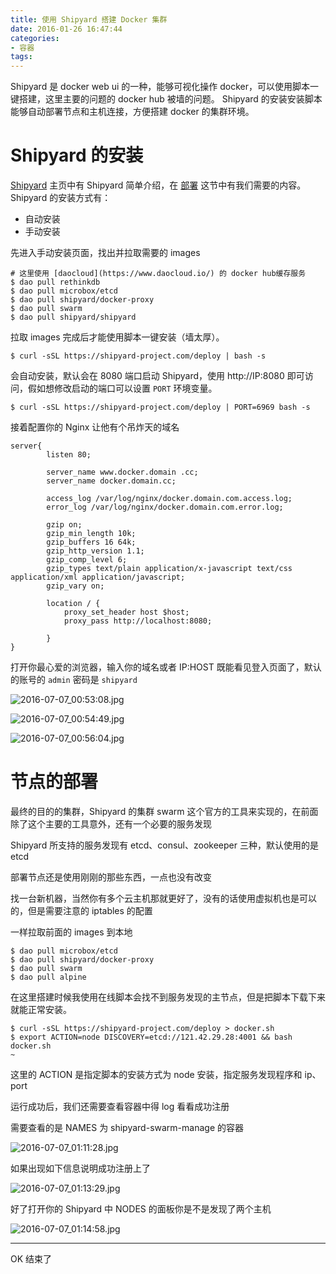 ```yaml
---
title: 使用 Shipyard 搭建 Docker 集群
date: 2016-01-26 16:47:44
categories: 
- 容器
tags:
---
```


Shipyard 是 docker web ui 的一种，能够可视化操作 docker，可以使用脚本一键搭建，这里主要的问题的 docker hub 被墙的问题。
Shipyard 的安装安装脚本能够自动部署节点和主机连接，方便搭建 docker 的集群环境。

<!--more-->

# Shipyard 的安装
[Shipyard](https://shipyard-project.com/) 主页中有 Shipyard 简单介绍，在 [部署](https://shipyard-project.com/docs/deploy/) 这节中有我们需要的内容。
Shipyard 的安装方式有：

- 自动安装
- 手动安装

先进入手动安装页面，找出并拉取需要的 images

```shell
# 这里使用 [daocloud](https://www.daocloud.io/) 的 docker hub缓存服务
$ dao pull rethinkdb
$ dao pull microbox/etcd
$ dao pull shipyard/docker-proxy
$ dao pull swarm 
$ dao pull shipyard/shipyard
```
拉取 images 完成后才能使用脚本一键安装（墙太厚）。

```shell
$ curl -sSL https://shipyard-project.com/deploy | bash -s
```
会自动安装，默认会在 8080 端口启动 Shipyard，使用 http://IP:8080 即可访问，假如想修改启动的端口可以设置 ```PORT``` 环境变量。

```shell
$ curl -sSL https://shipyard-project.com/deploy | PORT=6969 bash -s
```

接着配置你的 Nginx 让他有个吊炸天的域名

```nginx
server{
        listen 80;

        server_name www.docker.domain .cc;
        server_name docker.domain.cc;

        access_log /var/log/nginx/docker.domain.com.access.log;
        error_log /var/log/nginx/docker.domain.com.error.log;

        gzip on;
        gzip_min_length 10k;
        gzip_buffers 16 64k;
        gzip_http_version 1.1;
        gzip_comp_level 6;
        gzip_types text/plain application/x-javascript text/css application/xml application/javascript;
        gzip_vary on;

        location / {
            proxy_set_header host $host;
            proxy_pass http://localhost:8080;

        }
}
```
打开你最心爱的浏览器，输入你的域名或者 IP:HOST 既能看见登入页面了，默认的账号的 ```admin``` 密码是 ```shipyard```

![2016-07-07_00:53:08.jpg](http://7xtq0y.com1.z0.glb.clouddn.com/2016-07-07_00:53:08.jpg)

![2016-07-07_00:54:49.jpg](http://7xtq0y.com1.z0.glb.clouddn.com/2016-07-07_00:54:49.jpg)

![2016-07-07_00:56:04.jpg](http://7xtq0y.com1.z0.glb.clouddn.com/2016-07-07_00:56:04.jpg)


# 节点的部署

最终的目的的集群，Shipyard 的集群 swarm 这个官方的工具来实现的，在前面除了这个主要的工具意外，还有一个必要的服务发现

Shipyard 所支持的服务发现有 etcd、consul、zookeeper 三种，默认使用的是 etcd

部署节点还是使用刚刚的那些东西，一点也没有改变

找一台新机器，当然你有多个云主机那就更好了，没有的话使用虚拟机也是可以的，但是需要注意的 iptables 的配置

一样拉取前面的 images 到本地

```shell
$ dao pull microbox/etcd
$ dao pull shipyard/docker-proxy
$ dao pull swarm 
$ dao pull alpine
```
在这里搭建时候我使用在线脚本会找不到服务发现的主节点，但是把脚本下载下来就能正常安装。

```shell 
$ curl -sSL https://shipyard-project.com/deploy > docker.sh
$ export ACTION=node DISCOVERY=etcd://121.42.29.28:4001 && bash docker.sh                                                                                                       ~
```
这里的 ACTION 是指定脚本的安装方式为 node 安装，指定服务发现程序和 ip、port

运行成功后，我们还需要查看容器中得 log 看看成功注册

需要查看的是 NAMES 为 shipyard-swarm-manage 的容器

![2016-07-07_01:11:28.jpg](http://7xtq0y.com1.z0.glb.clouddn.com/2016-07-07_01:11:28.jpg)

如果出现如下信息说明成功注册上了

![2016-07-07_01:13:29.jpg](http://7xtq0y.com1.z0.glb.clouddn.com/2016-07-07_01:13:29.jpg)

好了打开你的 Shipyard 中 NODES 的面板你是不是发现了两个主机

![2016-07-07_01:14:58.jpg](http://7xtq0y.com1.z0.glb.clouddn.com/2016-07-07_01:14:58.jpg)

----

OK 结束了

